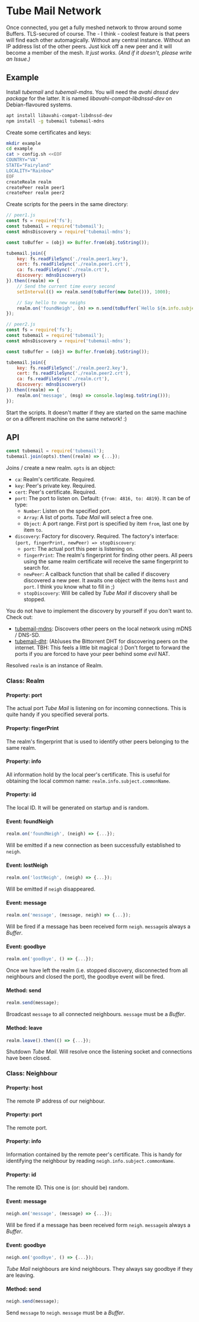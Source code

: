 # Tube Mail Network

Once connected, you get a fully meshed network to throw around some Buffers. TLS-secured of course. The - I think - coolest feature is that peers will find each other automagically. Without any central instance. Without an IP address list of the other peers. Just kick off a new peer and it will become a member of the mesh. *It just works. (And if it doesn't, please write an Issue.)*


## Example

Install *tubemail* and *tubemail-mdns*. You will need the *avahi dnssd dev package* for the latter. It is named *libavahi-compat-libdnssd-dev* on Debian-flavoured systems.

```sh
apt install libavahi-compat-libdnssd-dev
npm install -g tubemail tubemail-mdns
```

Create some certificates and keys:

```sh
mkdir example
cd example
cat > config.sh <<EOF
COUNTRY="VA"
STATE="Fairyland"
LOCALITY="Rainbow"
EOF
createRealm realm
createPeer realm peer1
createPeer realm peer2
```

Create scripts for the peers in the same directory:

```js
// peer1.js
const fs = require('fs');
const tubemail = require('tubemail');
const mdnsDiscovery = require('tubemail-mdns');

const toBuffer = (obj) => Buffer.from(obj.toString());

tubemail.join({
	key: fs.readFileSync('./realm.peer1.key'),
	cert: fs.readFileSync('./realm.peer1.crt'),
	ca: fs.readFileSync('./realm.crt'),
	discovery: mdnsDiscovery()
}).then((realm) => {
	// Send the current time every second
	setInterval(() => realm.send(toBuffer(new Date())), 1000);

	// Say hello to new neighs
	realm.on('foundNeigh', (n) => n.send(toBuffer(`Hello ${n.info.subject.commonName}!`)));
});
```

```js
// peer2.js
const fs = require('fs');
const tubemail = require('tubemail');
const mdnsDiscovery = require('tubemail-mdns');

const toBuffer = (obj) => Buffer.from(obj.toString());

tubemail.join({
	key: fs.readFileSync('./realm.peer2.key'),
	cert: fs.readFileSync('./realm.peer2.crt'),
	ca: fs.readFileSync('./realm.crt'),
	discovery: mdnsDiscovery()
}).then((realm) => {
	realm.on('message', (msg) => console.log(msg.toString()));
});
```

Start the scripts. It doesn't matter if they are started on the same machine or on a different machine on the same network! :)


## API

```js
const tubemail = require('tubemail');
tubemail.join(opts).then((realm) => {...});
```

Joins / create a new realm. ```opts``` is an object:
 * ```ca```: Realm's certificate. Required.
 * ```key```: Peer's private key. Required.
 * ```cert```: Peer's certificate. Required.
 * ```port```: The port to listen on. Default: ```{from: 4816, to: 4819}```. It can be of type:
   * ```Number```: Listen on the specified port.
   * ```Array```: A list of ports. *Tube Mail* will select a free one.
   * ```Object```: A port range. First port is specified by item ```from```, last one by item ```to```.
 * ```discovery```: Factory for discovery. Required. The factory's interface: ```(port, fingerPrint, newPeer) => stopDiscovery```:
   * ```port```: The actual port this peer is listening on.
   * ```fingerPrint```: The realm's fingerprint for finding other peers. All peers using the same realm certificate will receive the same fingerprint to search for.
   * ```newPeer```: A callback function that shall be called if discovery discovered a new peer. It awaits one object with the items ```host``` and ```port```. I think you know what to fill in ;)
   * ```stopDiscovery```: Will be called by *Tube Mail* if discovery shall be stopped.

You do not have to implement the discovery by yourself if you don't want to. Check out:
 * [tubemail-mdns](https://github.com/jue89/node-tubemail-mdns): Discovers other peers on the local network using mDNS / DNS-SD.
 * [tubemail-dht](https://github.com/jue89/node-tubemail-dht): (Ab)uses the Bittorrent DHT for discovering peers on the internet. TBH: This feels a little bit magical :) Don't forget to forward the ports if you are forced to have your peer behind some *evil* NAT.

Resolved ```realm``` is an instance of Realm.

### Class: Realm

#### Property: port

The actual port *Tube Mail* is listening on for incoming connections. This is quite handy if you specified several ports.

#### Property: fingerPrint

The realm's fingerprint that is used to identify other peers belonging to the same realm.

#### Property: info

All information hold by the local peer's certificate. This is useful for obtaining the local common name: ```realm.info.subject.commonName```.

#### Property: id

The local ID. It will be generated on startup and is random.

#### Event: foundNeigh

```js
realm.on('foundNeigh', (neigh) => {...});
```

Will be emitted if a new connection as been successfully established to ```neigh```.

#### Event: lostNeigh

```js
realm.on('lostNeigh', (neigh) => {...});
```

Will be emitted if ```neigh``` disappeared.

#### Event: message

```js
realm.on('message', (message, neigh) => {...});
```

Will be fired if a message has been received form ```neigh```. ```message```is always a *Buffer*.

#### Event: goodbye

```js
realm.on('goodbye', () => {...});
```

Once we have left the realm (i.e. stopped discovery, disconnected from all neighbours and closed the port), the goodbye event will be fired.


#### Method: send

```js
realm.send(message);
```

Broadcast ```message``` to all connected neighbours. ```message``` must be a *Buffer*.

#### Method: leave

```js
realm.leave().then(() => {...});
```

Shutdown *Tube Mail*. Will resolve once the listening socket and connections have been closed.

### Class: Neighbour

#### Property: host

The remote IP address of our neighbour.

#### Property: port

The remote port.

#### Property: info

Information contained by the remote peer's certificate. This is handy for identifying the neighbour by reading ```neigh.info.subject.commonName```.

#### Property: id

The remote ID. This one is (or: should be) random.

#### Event: message

```js
neigh.on('message', (message) => {...});
```

Will be fired if a message has been received form ```neigh```. ```message```is always a *Buffer*.

#### Event: goodbye

```js
neigh.on('goodbye', () => {...});
```

*Tube Mail* neighbours are kind neighbours. They always say goodbye if they are leaving.

#### Method: send

```js
neigh.send(message);
```

Send ```message``` to ```neigh```. ```message``` must be a *Buffer*.
